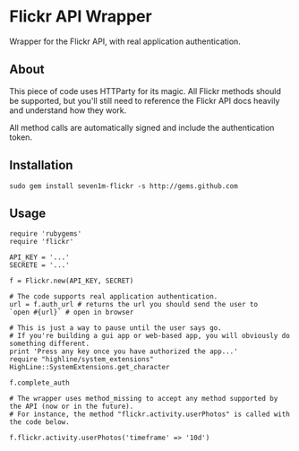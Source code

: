 Flickr API Wrapper
==================

Wrapper for the Flickr API, with real application authentication.

About
-----

This piece of code uses HTTParty for its magic. All Flickr methods should
be supported, but you'll still need to reference the Flickr API docs heavily
and understand how they work.

All method calls are automatically signed and include the authentication token.

Installation
------------

    sudo gem install seven1m-flickr -s http://gems.github.com
    
Usage
-----

    require 'rubygems'
    require 'flickr'
    
    API_KEY = '...'
    SECRETE = '...'
    
    f = Flickr.new(API_KEY, SECRET)
    
    # The code supports real application authentication.
    url = f.auth_url # returns the url you should send the user to
    `open #{url}` # open in browser
    
    # This is just a way to pause until the user says go.
    # If you're building a gui app or web-based app, you will obviously do something different.
    print 'Press any key once you have authorized the app...'
    require "highline/system_extensions"
    HighLine::SystemExtensions.get_character
    
    f.complete_auth
    
    # The wrapper uses method_missing to accept any method supported by the API (now or in the future).
    # For instance, the method "flickr.activity.userPhotos" is called with the code below.
    
    f.flickr.activity.userPhotos('timeframe' => '10d')